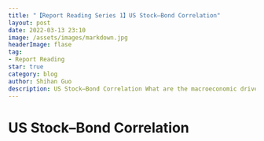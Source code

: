 ```yaml
---
title: "【Report Reading Series 1】US Stock–Bond Correlation"
layout: post
date: 2022-03-13 23:10
image: /assets/images/markdown.jpg
headerImage: flase
tag:
- Report Reading
star: true
category: blog
author: Shihan Guo
description: US Stock–Bond Correlation What are the macroeconomic drivers?
---
```


# US Stock–Bond Correlation 
